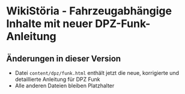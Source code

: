 # WikiStöria - Fahrzeugabhängige Inhalte mit neuer DPZ-Funk-Anleitung

## Änderungen in dieser Version
- Datei `content/dpz/funk.html` enthält jetzt die neue, korrigierte und detaillierte Anleitung für DPZ Funk
- Alle anderen Dateien bleiben Platzhalter
